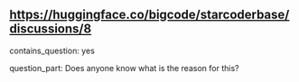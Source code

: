 ## https://huggingface.co/bigcode/starcoderbase/discussions/8

contains_question: yes

question_part: Does anyone know what is the reason for this?